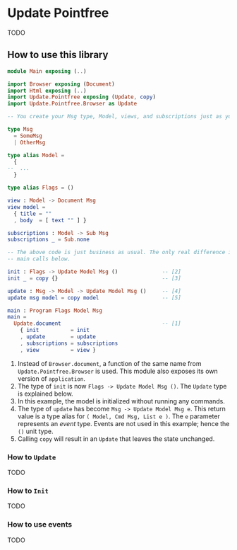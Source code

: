 # Update Pointfree

TODO

## How to use this library

```elm
module Main exposing (..)

import Browser exposing (Document)
import Html exposing (..)
import Update.Pointfree exposing (Update, copy)
import Update.Pointfree.Browser as Update

-- You create your Msg type, Model, views, and subscriptions just as you'd normally do:

type Msg
  = SomeMsg
  | OtherMsg

type alias Model =
  {
--  ...
  }

type alias Flags = ()

view : Model -> Document Msg
view model =
  { title = ""
  , body  = [ text "" ] }

subscriptions : Model -> Sub Msg
subscriptions _ = Sub.none

-- The above code is just business as usual. The only real difference is in the init, update, and
-- main calls below.

init : Flags -> Update Model Msg ()              -- [2]
init _ = copy {}                                 -- [3]

update : Msg -> Model -> Update Model Msg ()     -- [4]
update msg model = copy model                    -- [5]

main : Program Flags Model Msg
main =
  Update.document                                -- [1]
    { init          = init
    , update        = update
    , subscriptions = subscriptions
    , view          = view }
```

1. Instead of `Browser.document`, a function of the same name from `Update.Pointfree.Browser` is used. This module also exposes its own version of `application`.
2. The type of `init` is now `Flags -> Update Model Msg ()`. The `Update` type is explained below.
3. In this example, the model is initialized without running any commands.
4. The type of `update` has become `Msg -> Update Model Msg e`. This return value is a type alias for `( Model, Cmd Msg, List e )`. The `e` parameter represents an *event* type. Events are not used in this example; hence the `()` unit type.
5. Calling `copy` will result in an `Update` that leaves the state unchanged.



### How to `Update`

TODO

### How to `Init`

TODO

### How to use events

TODO
